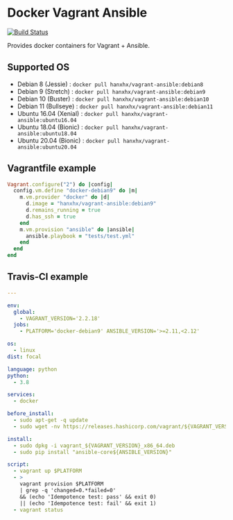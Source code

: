 Docker Vagrant Ansible
======================

[![Build Status](https://travis-ci.org/HanXHX/docker-vagrant-ansible.svg?branch=master)](https://travis-ci.org/HanXHX/docker-vagrant-ansible)

Provides docker containers for Vagrant + Ansible.

Supported OS
------------

* Debian 8 (Jessie) : `docker pull hanxhx/vagrant-ansible:debian8`
* Debian 9 (Stretch) : `docker pull hanxhx/vagrant-ansible:debian9`
* Debian 10 (Buster) : `docker pull hanxhx/vagrant-ansible:debian10`
* Debian 11 (Bullseye) : `docker pull hanxhx/vagrant-ansible:debian11`
* Ubuntu 16.04 (Xenial) : `docker pull hanxhx/vagrant-ansible:ubuntu16.04`
* Ubuntu 18.04 (Bionic) : `docker pull hanxhx/vagrant-ansible:ubuntu18.04`
* Ubuntu 20.04 (Bionic) : `docker pull hanxhx/vagrant-ansible:ubuntu20.04`

Vagrantfile example
-------------------

```ruby
Vagrant.configure("2") do |config|
  config.vm.define "docker-debian9" do |m|
    m.vm.provider "docker" do |d|
      d.image = "hanxhx/vagrant-ansible:debian9"
      d.remains_running = true
      d.has_ssh = true
    end
    m.vm.provision "ansible" do |ansible|
      ansible.playbook = "tests/test.yml"
    end
  end
end
```

Travis-CI example
-----------------

```yaml
---

env:
  global:
    - VAGRANT_VERSION='2.2.18'
  jobs:
    - PLATFORM='docker-debian9' ANSIBLE_VERSION='>=2.11,<2.12'

os:
  - linux
dist: focal

language: python
python:
  - 3.8

services:
  - docker

before_install:
  - sudo apt-get -q update
  - sudo wget -nv https://releases.hashicorp.com/vagrant/${VAGRANT_VERSION}/vagrant_${VAGRANT_VERSION}_x86_64.deb

install:
  - sudo dpkg -i vagrant_${VAGRANT_VERSION}_x86_64.deb
  - sudo pip install "ansible-core${ANSIBLE_VERSION}"

script:
  - vagrant up $PLATFORM
  - >
    vagrant provision $PLATFORM
    | grep -q 'changed=0.*failed=0'
    && (echo 'Idempotence test: pass' && exit 0)
    || (echo 'Idempotence test: fail' && exit 1)
  - vagrant status
```
